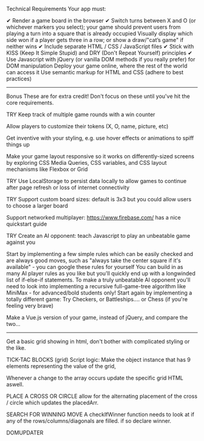 Technical Requirements
Your app must:

✔  Render a game board in the browser 
✔  Switch turns between X and O (or whichever markers you select); your game should prevent users from playing a turn into a square that is already occupied 
    Visually display which side won if a player gets three in a row; or show a draw/"cat’s game" if neither wins 
✔  Include separate HTML / CSS / JavaScript files 
✔  Stick with KISS (Keep It Simple Stupid) and DRY (Don't Repeat Yourself) principles 
✔  Use Javascript with jQuery (or vanilla DOM methods if you really prefer) for DOM manipulation
    Deploy your game online, where the rest of the world can access it
    Use semantic markup for HTML and CSS (adhere to best practices)


-----------------------------------------------
Bonus
These are for extra credit! Don't focus on these until you've hit the core requirements.

TRY    Keep track of multiple game rounds with a win counter

Allow players to customize their tokens (X, O, name, picture, etc)

Get inventive with your styling, e.g. use hover effects or animations to spiff things up

Make your game layout responsive so it works on differently-sized screens by exploring CSS Media Queries, CSS variables, and CSS layout mechanisms like Flexbox or Grid

TRY    Use LocalStorage to persist data locally to allow games to continue after page refresh or loss of internet connectivity

TRY    Support custom board sizes: default is 3x3 but you could allow users to choose a larger board

Support networked multiplayer: https://www.firebase.com/ has a nice quickstart guide

TRY    Create an AI opponent: teach Javascript to play an unbeatable game against you

Start by implementing a few simple rules which can be easily checked and are always good moves, such as "always take the center square if it's available" - you can google these rules for yourself
You can build in as many AI player rules as you like but you'll quickly end up with a longwinded list of if-else-if statements. To make a truly unbeatable AI opponent you'll need to look into implementing a recursive full-game-tree algorithm like MiniMax - for advanced/bold students only!
Start again by implementing a totally different game: Try Checkers, or Battleships.... or Chess (if you're feeling very brave)

Make a Vue.js version of your game, instead of jQuery, and compare the two...


-----------------------------------------------

Get a basic grid showing in html, don't bother with complicated styling or the like.


TICK-TAC BLOCKS (grid)
Script logic: Make the object instance that has 9 elements representing the value of the grid, 

Whenever a change to the array occurs update the specific grid HTML aswell. 

PLACE A CROSS OR CIRCLE
allow for the alternating placement of the cross / circle which updates the placedArr. 

SEARCH FOR WINNING MOVE
A checkIfWinner function needs to look at if any of the rows/columns/diagonals are filled.
if so declare winner. 

DOMUPDATER

